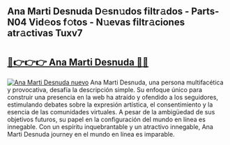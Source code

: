 ## Ana Marti Desnuda D𝚎sn𝚞dos filtr𝚊dos - Parts-N04 Vid𝚎os f𝚘tos - N𝚞evas filtr𝚊ciones atr𝚊ctivas Tuxv7

# <h2><a href="http://mbcxji.tromn.icu/?c=Ana+Marti+Desnuda">🔗👉👉👉 Ana Marti Desnuda 🔗🔗</a></h2>

[![Ana Marti Desnuda nuevo](https://i.imgur.com/pEAQMta.gif)](http://mbcxji.tromn.icu/?c=Ana+Marti+Desnuda)
Ana Marti Desnuda, una persona multifacética y provocativa, desafía la descripción simple. Su enfoque único para construir una presencia en la web ha atraído y ofendido a los seguidores, estimulando debates sobre la expresión artística, el consentimiento y la esencia de las comunidades virtuales. A pesar de la ambigüedad de sus objetivos futuros, su papel en la configuración del mundo en línea es innegable. Con un espíritu inquebrantable y un atractivo innegable, Ana Marti Desnuda journey en el mundo en línea es imparable.
